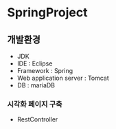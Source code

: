 # SpringProject

## 개발환경
* JDK
* IDE : Eclipse
* Framework : Spring
* Web application server : Tomcat
* DB : mariaDB


### 시각화 페이지 구축
* RestController 
